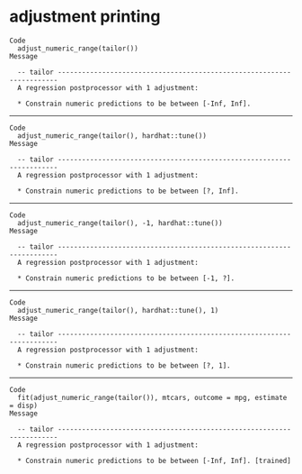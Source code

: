 # adjustment printing

    Code
      adjust_numeric_range(tailor())
    Message
      
      -- tailor ----------------------------------------------------------------------
      A regression postprocessor with 1 adjustment:
      
      * Constrain numeric predictions to be between [-Inf, Inf].

---

    Code
      adjust_numeric_range(tailor(), hardhat::tune())
    Message
      
      -- tailor ----------------------------------------------------------------------
      A regression postprocessor with 1 adjustment:
      
      * Constrain numeric predictions to be between [?, Inf].

---

    Code
      adjust_numeric_range(tailor(), -1, hardhat::tune())
    Message
      
      -- tailor ----------------------------------------------------------------------
      A regression postprocessor with 1 adjustment:
      
      * Constrain numeric predictions to be between [-1, ?].

---

    Code
      adjust_numeric_range(tailor(), hardhat::tune(), 1)
    Message
      
      -- tailor ----------------------------------------------------------------------
      A regression postprocessor with 1 adjustment:
      
      * Constrain numeric predictions to be between [?, 1].

---

    Code
      fit(adjust_numeric_range(tailor()), mtcars, outcome = mpg, estimate = disp)
    Message
      
      -- tailor ----------------------------------------------------------------------
      A regression postprocessor with 1 adjustment:
      
      * Constrain numeric predictions to be between [-Inf, Inf]. [trained]

